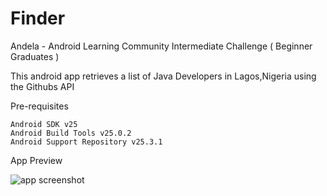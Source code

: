 # Finder
Andela - Android Learning Community Intermediate Challenge ( Beginner Graduates )

This android app retrieves a list of Java Developers in Lagos,Nigeria using the Githubs API


Pre-requisites

    Android SDK v25
    Android Build Tools v25.0.2
    Android Support Repository v25.3.1

App Preview

![app screenshot](https://github.com/yemoAde/Finder/imgs/showcase.gif)
